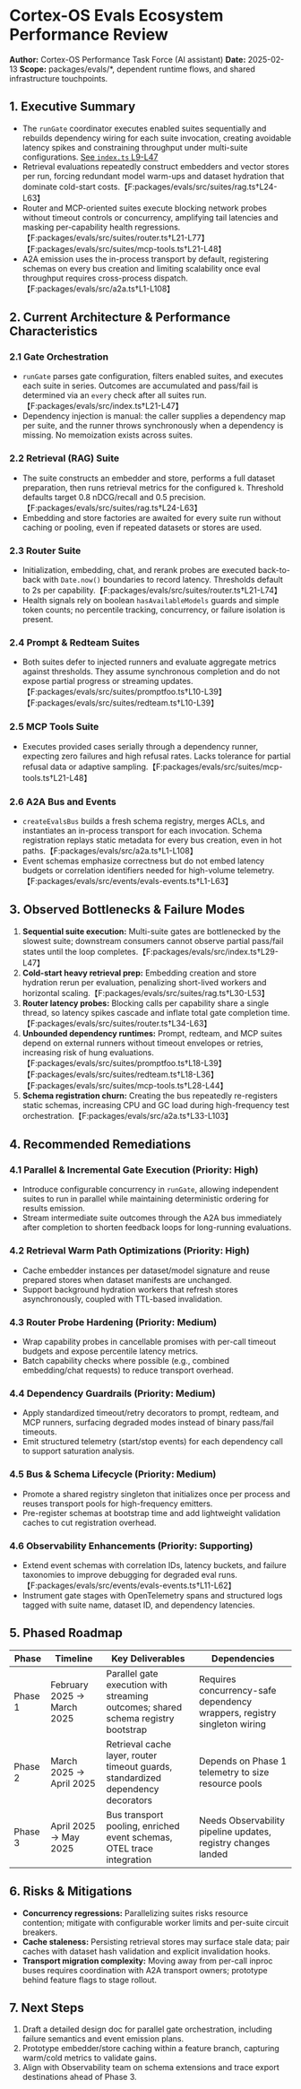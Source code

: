 # Cortex-OS Evals Ecosystem Performance Review

**Author:** Cortex-OS Performance Task Force (AI assistant)
**Date:** 2025-02-13
**Scope:** packages/evals/*, dependent runtime flows, and shared infrastructure touchpoints.

## 1. Executive Summary
- The `runGate` coordinator executes enabled suites sequentially and rebuilds dependency wiring for each suite invocation, creating avoidable latency spikes and constraining throughput under multi-suite configurations. [See `index.ts` L9-L47](https://github.com/your-org/your-repo/blob/main/packages/evals/src/index.ts#L9-L47)
- Retrieval evaluations repeatedly construct embedders and vector stores per run, forcing redundant model warm-ups and dataset hydration that dominate cold-start costs.【F:packages/evals/src/suites/rag.ts†L24-L63】
- Router and MCP-oriented suites execute blocking network probes without timeout controls or concurrency, amplifying tail latencies and masking per-capability health regressions.【F:packages/evals/src/suites/router.ts†L21-L77】【F:packages/evals/src/suites/mcp-tools.ts†L21-L48】
- A2A emission uses the in-process transport by default, registering schemas on every bus creation and limiting scalability once eval throughput requires cross-process dispatch.【F:packages/evals/src/a2a.ts†L1-L108】

## 2. Current Architecture & Performance Characteristics

### 2.1 Gate Orchestration
- `runGate` parses gate configuration, filters enabled suites, and executes each suite in series. Outcomes are accumulated and pass/fail is determined via an `every` check after all suites run.【F:packages/evals/src/index.ts†L21-L47】
- Dependency injection is manual: the caller supplies a dependency map per suite, and the runner throws synchronously when a dependency is missing. No memoization exists across suites.

### 2.2 Retrieval (RAG) Suite
- The suite constructs an embedder and store, performs a full dataset preparation, then runs retrieval metrics for the configured `k`. Threshold defaults target 0.8 nDCG/recall and 0.5 precision.【F:packages/evals/src/suites/rag.ts†L24-L63】
- Embedding and store factories are awaited for every suite run without caching or pooling, even if repeated datasets or stores are used.

### 2.3 Router Suite
- Initialization, embedding, chat, and rerank probes are executed back-to-back with `Date.now()` boundaries to record latency. Thresholds default to 2s per capability.【F:packages/evals/src/suites/router.ts†L21-L74】
- Health signals rely on boolean `hasAvailableModels` guards and simple token counts; no percentile tracking, concurrency, or failure isolation is present.

### 2.4 Prompt & Redteam Suites
- Both suites defer to injected runners and evaluate aggregate metrics against thresholds. They assume synchronous completion and do not expose partial progress or streaming updates.【F:packages/evals/src/suites/promptfoo.ts†L10-L39】【F:packages/evals/src/suites/redteam.ts†L10-L39】

### 2.5 MCP Tools Suite
- Executes provided cases serially through a dependency runner, expecting zero failures and high refusal rates. Lacks tolerance for partial refusal data or adaptive sampling.【F:packages/evals/src/suites/mcp-tools.ts†L21-L48】

### 2.6 A2A Bus and Events
- `createEvalsBus` builds a fresh schema registry, merges ACLs, and instantiates an in-process transport for each invocation. Schema registration replays static metadata for every bus creation, even in hot paths.【F:packages/evals/src/a2a.ts†L1-L108】
- Event schemas emphasize correctness but do not embed latency budgets or correlation identifiers needed for high-volume telemetry.【F:packages/evals/src/events/evals-events.ts†L1-L63】

## 3. Observed Bottlenecks & Failure Modes
1. **Sequential suite execution:** Multi-suite gates are bottlenecked by the slowest suite; downstream consumers cannot observe partial pass/fail states until the loop completes.【F:packages/evals/src/index.ts†L29-L47】
2. **Cold-start heavy retrieval prep:** Embedding creation and store hydration rerun per evaluation, penalizing short-lived workers and horizontal scaling.【F:packages/evals/src/suites/rag.ts†L30-L53】
3. **Router latency probes:** Blocking calls per capability share a single thread, so latency spikes cascade and inflate total gate completion time.【F:packages/evals/src/suites/router.ts†L34-L63】
4. **Unbounded dependency runtimes:** Prompt, redteam, and MCP suites depend on external runners without timeout envelopes or retries, increasing risk of hung evaluations.【F:packages/evals/src/suites/promptfoo.ts†L18-L39】【F:packages/evals/src/suites/redteam.ts†L18-L36】【F:packages/evals/src/suites/mcp-tools.ts†L28-L44】
5. **Schema registration churn:** Creating the bus repeatedly re-registers static schemas, increasing CPU and GC load during high-frequency test orchestration.【F:packages/evals/src/a2a.ts†L33-L103】

## 4. Recommended Remediations

### 4.1 Parallel & Incremental Gate Execution (Priority: High)
- Introduce configurable concurrency in `runGate`, allowing independent suites to run in parallel while maintaining deterministic ordering for results emission.
- Stream intermediate suite outcomes through the A2A bus immediately after completion to shorten feedback loops for long-running evaluations.

### 4.2 Retrieval Warm Path Optimizations (Priority: High)
- Cache embedder instances per dataset/model signature and reuse prepared stores when dataset manifests are unchanged.
- Support background hydration workers that refresh stores asynchronously, coupled with TTL-based invalidation.

### 4.3 Router Probe Hardening (Priority: Medium)
- Wrap capability probes in cancellable promises with per-call timeout budgets and expose percentile latency metrics.
- Batch capability checks where possible (e.g., combined embedding/chat requests) to reduce transport overhead.

### 4.4 Dependency Guardrails (Priority: Medium)
- Apply standardized timeout/retry decorators to prompt, redteam, and MCP runners, surfacing degraded modes instead of binary pass/fail timeouts.
- Emit structured telemetry (start/stop events) for each dependency call to support saturation analysis.

### 4.5 Bus & Schema Lifecycle (Priority: Medium)
- Promote a shared registry singleton that initializes once per process and reuses transport pools for high-frequency emitters.
- Pre-register schemas at bootstrap time and add lightweight validation caches to cut registration overhead.

### 4.6 Observability Enhancements (Priority: Supporting)
- Extend event schemas with correlation IDs, latency buckets, and failure taxonomies to improve debugging for degraded eval runs.【F:packages/evals/src/events/evals-events.ts†L11-L62】
- Instrument gate stages with OpenTelemetry spans and structured logs tagged with suite name, dataset ID, and dependency latencies.

## 5. Phased Roadmap

| Phase | Timeline | Key Deliverables | Dependencies |
|-------|----------|------------------|---------------|
| Phase 1 | February 2025 → March 2025 | Parallel gate execution with streaming outcomes; shared schema registry bootstrap | Requires concurrency-safe dependency wrappers, registry singleton wiring |
| Phase 2 | March 2025 → April 2025 | Retrieval cache layer, router timeout guards, standardized dependency decorators | Depends on Phase 1 telemetry to size resource pools |
| Phase 3 | April 2025 → May 2025 | Bus transport pooling, enriched event schemas, OTEL trace integration | Needs Observability pipeline updates, registry changes landed |

## 6. Risks & Mitigations
- **Concurrency regressions:** Parallelizing suites risks resource contention; mitigate with configurable worker limits and per-suite circuit breakers.
- **Cache staleness:** Persisting retrieval stores may surface stale data; pair caches with dataset hash validation and explicit invalidation hooks.
- **Transport migration complexity:** Moving away from per-call inproc buses requires coordination with A2A transport owners; prototype behind feature flags to stage rollout.

## 7. Next Steps
1. Draft a detailed design doc for parallel gate orchestration, including failure semantics and event emission plans.
2. Prototype embedder/store caching within a feature branch, capturing warm/cold metrics to validate gains.
3. Align with Observability team on schema extensions and trace export destinations ahead of Phase 3.

